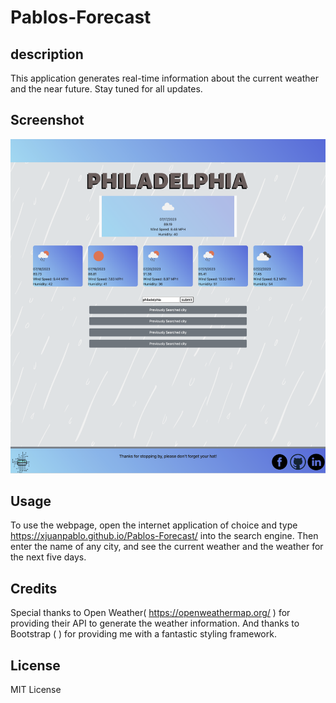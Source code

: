 # Pablos-Forecast


## description

This application generates real-time information about the current weather and the near future. Stay tuned for all updates.

## Screenshot


![Alt text](/assets/photos/Screenshot%202023-07-17%20at%208.02.06%20PM.png)

## Usage

To use the webpage, open the internet application of choice and type https://xjuanpablo.github.io/Pablos-Forecast/ into the search engine. Then enter the name of any city, and see the current weather and the weather for the next five days.

## Credits

Special thanks to Open Weather( https://openweathermap.org/ ) for providing their API to generate the weather information. And thanks to Bootstrap ( ) for providing me with a fantastic styling framework.


## License

MIT License
